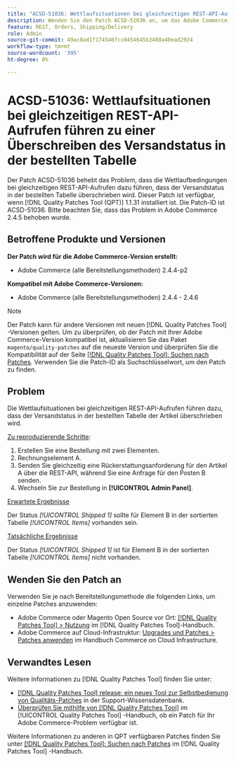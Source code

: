 ```yaml
---
title: "ACSD-51036: Wettlaufsituationen bei gleichzeitigen REST-API-Aufrufen führen zu einer Überschreiben des Versandstatus"
description: Wenden Sie den Patch ACSD-51036 an, um das Adobe Commerce-Problem zu beheben, bei dem es bei gleichzeitigen REST-API-Aufrufen zu Race-Bedingungen kommt, was zu einer Überschreiben des Versandstatus in der bestellten Tabelle führt.
feature: REST, Orders, Shipping/Delivery
role: Admin
source-git-commit: 49ac8ad1f174546fcc0454645b2480a40ead2924
workflow-type: tm+mt
source-wordcount: '395'
ht-degree: 0%

---
```


# ACSD-51036: Wettlaufsituationen bei gleichzeitigen REST-API-Aufrufen führen zu einer Überschreiben des Versandstatus in der bestellten Tabelle

Der Patch ACSD-51036 behebt das Problem, dass die Wettlaufbedingungen bei gleichzeitigen REST-API-Aufrufen dazu führen, dass der Versandstatus in der bestellten Tabelle überschrieben wird. Dieser Patch ist verfügbar, wenn [!DNL Quality Patches Tool (QPT)] 1.1.31 installiert ist. Die Patch-ID ist ACSD-51036. Bitte beachten Sie, dass das Problem in Adobe Commerce 2.4.5 behoben wurde.

## Betroffene Produkte und Versionen

**Der Patch wird für die Adobe Commerce-Version erstellt:**

* Adobe Commerce (alle Bereitstellungsmethoden) 2.4.4-p2

**Kompatibel mit Adobe Commerce-Versionen:**

* Adobe Commerce (alle Bereitstellungsmethoden) 2.4.4 - 2.4.6

>[!NOTE]
>
>Der Patch kann für andere Versionen mit neuen [!DNL Quality Patches Tool] -Versionen gelten. Um zu überprüfen, ob der Patch mit Ihrer Adobe Commerce-Version kompatibel ist, aktualisieren Sie das Paket `magento/quality-patches` auf die neueste Version und überprüfen Sie die Kompatibilität auf der Seite [[!DNL Quality Patches Tool]: Suchen nach Patches](https://experienceleague.adobe.com/tools/commerce-quality-patches/index.html). Verwenden Sie die Patch-ID als Suchschlüsselwort, um den Patch zu finden.

## Problem

Die Wettlaufsituationen bei gleichzeitigen REST-API-Aufrufen führen dazu, dass der Versandstatus in der bestellten Tabelle der Artikel überschrieben wird.

<u>Zu reproduzierende Schritte</u>:

1. Erstellen Sie eine Bestellung mit zwei Elementen.
1. Rechnungselement A.
1. Senden Sie gleichzeitig eine Rückerstattungsanforderung für den Artikel A über die REST-API, während Sie eine Anfrage für den Posten B senden.
1. Wechseln Sie zur Bestellung in **[!UICONTROL Admin Panel]**.

<u>Erwartete Ergebnisse</u>

Der Status *[!UICONTROL Shipped 1]* sollte für Element B in der sortierten Tabelle *[!UICONTROL Items]* vorhanden sein.

<u>Tatsächliche Ergebnisse</u>

Der Status *[!UICONTROL Shipped 1]* ist für Element B in der sortierten Tabelle *[!UICONTROL Items]* nicht vorhanden.

## Wenden Sie den Patch an

Verwenden Sie je nach Bereitstellungsmethode die folgenden Links, um einzelne Patches anzuwenden:

* Adobe Commerce oder Magento Open Source vor Ort: [[!DNL Quality Patches Tool] > Nutzung](https://experienceleague.adobe.com/docs/commerce-operations/tools/quality-patches-tool/usage.html) im [!DNL Quality Patches Tool]-Handbuch.
* Adobe Commerce auf Cloud-Infrastruktur: [Upgrades und Patches > Patches anwenden](https://experienceleague.adobe.com/docs/commerce-cloud-service/user-guide/develop/upgrade/apply-patches.html) im Handbuch Commerce on Cloud Infrastructure.

## Verwandtes Lesen

Weitere Informationen zu [!DNL Quality Patches Tool] finden Sie unter:

* [[!DNL Quality Patches Tool] release: ein neues Tool zur Selbstbedienung von Qualitäts-Patches](https://experienceleague.adobe.com/en/docs/commerce-knowledge-base/kb/announcements/commerce-announcements/magento-quality-patches-released-new-tool-to-self-serve-quality-patches) in der Support-Wissensdatenbank.
* [Überprüfen Sie mithilfe von  [!DNL Quality Patches Tool]](/help/tools/quality-patches-tool/patches-available-in-qpt/check-patch-for-magento-issue-with-magento-quality-patches.md) im [!UICONTROL Quality Patches Tool] -Handbuch, ob ein Patch für Ihr Adobe Commerce-Problem verfügbar ist.


Weitere Informationen zu anderen in QPT verfügbaren Patches finden Sie unter [[!DNL Quality Patches Tool]: Suchen nach Patches](https://experienceleague.adobe.com/tools/commerce-quality-patches/index.html) im [!DNL Quality Patches Tool] -Handbuch.
